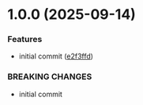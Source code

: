 # 1.0.0 (2025-09-14)


### Features

* initial commit ([e2f3ffd](https://github.com/MuchaSsak/r3f-vite-boilerplate/commit/e2f3ffd6cc908d17db2c8b346c5fec61a10480ab))


### BREAKING CHANGES

* initial commit



